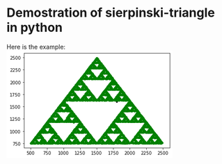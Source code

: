 # Demostration of sierpinski-triangle in python

Here is the example: \
![alt text](https://github.com/valdolab/sierpinski-triangle/blob/main/Figure2.png?raw=true)

